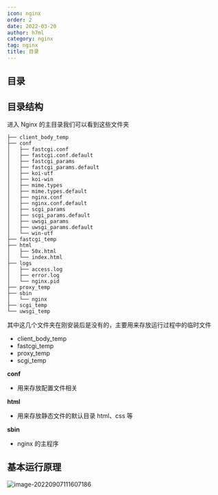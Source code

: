 ```yaml
---
icon: nginx
order: 2
date: 2022-03-20
author: h7ml
category: nginx
tag: nginx
title: 目录
---
```


## 目录

## 目录结构

进入 Nginx 的主目录我们可以看到这些文件夹

```crystal
├── client_body_temp
├── conf
│   ├── fastcgi.conf
│   ├── fastcgi.conf.default
│   ├── fastcgi_params
│   ├── fastcgi_params.default
│   ├── koi-utf
│   ├── koi-win
│   ├── mime.types
│   ├── mime.types.default
│   ├── nginx.conf
│   ├── nginx.conf.default
│   ├── scgi_params
│   ├── scgi_params.default
│   ├── uwsgi_params
│   ├── uwsgi_params.default
│   └── win-utf
├── fastcgi_temp
├── html
│   ├── 50x.html
│   └── index.html
├── logs
│   ├── access.log
│   ├── error.log
│   └── nginx.pid
├── proxy_temp
├── sbin
│   └── nginx
├── scgi_temp
└── uwsgi_temp
```

其中这几个文件夹在刚安装后是没有的，主要用来存放运行过程中的临时文件

- client_body_temp
- fastcgi_temp
- proxy_temp
- scgi_temp

**conf**

- 用来存放配置文件相关

**html**

- 用来存放静态文件的默认目录 html、css 等

**sbin**

- nginx 的主程序

## 基本运行原理

![image-20220907111607186](http://static.5ibug.net/vitepress/assets/images/nginx/image-20220907111607186.png)
